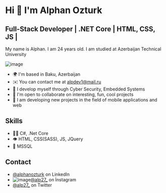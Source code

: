 Hi 👋 I'm Alphan Ozturk 
============================

## Full-Stack Developer | .NET Core | HTML, CSS, JS |
My name is Alphan. I am 24 years old. I am studied at Azerbaijan Technical University

![image](https://user-images.githubusercontent.com/83464987/201526983-13d9b6e5-eba1-4663-be98-943e07ae008b.png)

* 🌍  I'm based in Baku, Azerbaijan
* ✉️  You can contact me at [alpdev1@mail.ru](mailto:alpdev1@mail.ru)
* 🧠  I develop myself through Cyber Security, Embedded Systems
* 🤝  I'm open to collaborate on interesting, fun, cool projects
* 🔭  I am developing new projects in the field of mobile applications and web
## Skills
- 👨‍💻 C#, .Net Core
- 👁️ HTML, CSS(SASS), JS, JQuery
- 💽 MSSQL


## Contact
- [@alphanozturk](https://www.linkedin.com/in/alphan-öztürk-5a5864230/) on LinkedIn
- ![image](https://user-images.githubusercontent.com/83464987/201528423-070ee960-3c88-426a-b3bb-556568bd26e3.png)[@alp27_](https://www.instagram.com/alp27_) on İnstagram
- [@alp27_](https://www.twitter.com/alp27_) on Twitter


